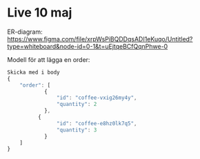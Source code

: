 # Live 10 maj

ER-diagram: https://www.figma.com/file/xrpWsPiBQDDqsADI1eKuqo/Untitled?type=whiteboard&node-id=0-1&t=uEjtqeBCfQqnPhwe-0

Modell för att lägga en order:

```javascript
Skicka med i body
{
	"order": [
			{
				"id": "coffee-vxig26my4y",
				"quantity": 2
			},
		  {
				"id": "coffee-e8hz0lk7q5",
				"quantity": 3
			}
	]
}
```
